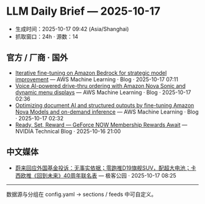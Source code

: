 # LLM Daily Brief — 2025-10-17

- 生成时间：2025-10-17 09:42 (Asia/Shanghai)
- 抓取窗口：24h · 源数：14


## 官方 / 厂商 · 国外

- [Iterative fine-tuning on Amazon Bedrock for strategic model improvement](https://aws.amazon.com/blogs/machine-learning/iterative-fine-tuning-on-amazon-bedrock-for-strategic-model-improvement/) — AWS Machine Learning · Blog · 2025-10-17 07:11
- [Voice AI-powered drive-thru ordering with Amazon Nova Sonic and dynamic menu displays](https://aws.amazon.com/blogs/machine-learning/voice-ai-powered-drive-thru-ordering-with-amazon-nova-sonic-and-dynamic-menu-displays/) — AWS Machine Learning · Blog · 2025-10-17 02:36
- [Optimizing document AI and structured outputs by fine-tuning Amazon Nova Models and on-demand inference](https://aws.amazon.com/blogs/machine-learning/optimizing-document-ai-and-structured-outputs-by-fine-tuning-amazon-nova-models-and-on-demand-inference/) — AWS Machine Learning · Blog · 2025-10-17 02:32
- [Ready, Set, Reward — GeForce NOW Membership Rewards Await](https://blogs.nvidia.com/blog/geforce-now-thursday-members-reward-program/) — NVIDIA Technical Blog · 2025-10-16 21:00


## 中文媒体

- [蔚来回应外国基金投诉：无事实依据；零跑推D19旗舰SUV，配超大电池；卡西欧推《回到未来》40周年联名表](http://www.geekpark.net/news/355077) — 极客公园 · 2025-10-17 08:25

---
数据源与分组在 config.yaml → sections / feeds 中可自定义。
